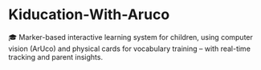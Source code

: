 # Kiducation-With-Aruco
🎓 Marker-based interactive learning system for children, using computer vision (ArUco) and physical cards for vocabulary training – with real-time tracking and parent insights.
